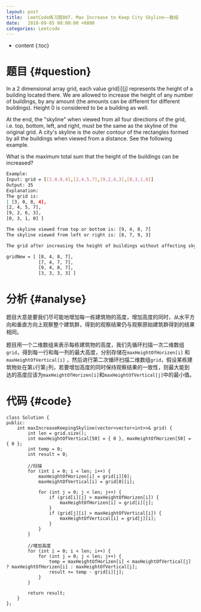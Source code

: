 ```yaml
---
layout: post
title:  LeetCode练习题807. Max Increase to Keep City Skyline——数组
date:   2018-09-05 00:00:00 +0800
categories: Leetcode
---
```


* content
{:toc}



# 题目  {#question}
In a 2 dimensional array grid, each value grid[i][j] represents the height of a building located there. We are allowed to increase the height of any number of buildings, by any amount (the amounts can be different for different buildings). Height 0 is considered to be a building as well. 

At the end, the "skyline" when viewed from all four directions of the grid, i.e. top, bottom, left, and right, must be the same as the skyline of the original grid. A city's skyline is the outer contour of the rectangles formed by all the buildings when viewed from a distance. See the following example.

What is the maximum total sum that the height of the buildings can be increased?

```bash
Example:
Input: grid = [[3,0,8,4],[2,4,5,7],[9,2,6,3],[0,3,1,0]]
Output: 35
Explanation: 
The grid is:
[ [3, 0, 8, 4], 
[2, 4, 5, 7],
[9, 2, 6, 3],
[0, 3, 1, 0] ]

The skyline viewed from top or bottom is: [9, 4, 8, 7]
The skyline viewed from left or right is: [8, 7, 9, 3]

The grid after increasing the height of buildings without affecting skylines is:

gridNew = [ [8, 4, 8, 7],
            [7, 4, 7, 7],
            [9, 4, 8, 7],
            [3, 3, 3, 3] ]
```


# 分析  {#analyse}
题目大意是要我们尽可能地增加每一栋建筑物的高度，增加高度的同时，从水平方向和垂直方向上观察整个建筑群，得到的观察结果仍与观察原始建筑群得到的结果相同。

题目用一个二维数组来表示每栋建筑物的高度，我们先循环扫描一次二维数组`grid`，得到每一行和每一列的最大高度，分别存储在`maxHeightOfHorizen[i]` 和 `maxHeightOfVertical[i]` ，然后进行第二次循环扫描二维数组`grid`，假设某栋建筑物处在第` i `行第` j `列，若要增加高度的同时保持观察结果的一致性，则最大能到达的高度应该为`maxHeightOfHorizen[i]`和`maxHeightOfVertical[j]`中的最小值。

# 代码  {#code}
```
class Solution {
public:
    int maxIncreaseKeepingSkyline(vector<vector<int>>& grid) {
        int len = grid.size();
        int maxHeightOfVertical[50] = { 0 }, maxHeightOfHorizen[50] = { 0 };
        int temp = 0;
        int result = 0;

        //扫描
        for (int i = 0; i < len; i++) {
            maxHeightOfHorizen[i] = grid[i][0];
            maxHeightOfVertical[i] = grid[0][i];

            for (int j = 0; j < len; j++) {
                if (grid[i][j] > maxHeightOfHorizen[i]) {
                    maxHeightOfHorizen[i] = grid[i][j];
                }
                if (grid[j][i] > maxHeightOfVertical[i]) {
                    maxHeightOfVertical[i] = grid[j][i];
                }
            }
        }

        //增加高度
        for (int i = 0; i < len; i++) {
            for (int j = 0; j < len; j++) {
                temp = maxHeightOfHorizen[i] < maxHeightOfVertical[j] ? maxHeightOfHorizen[i] : maxHeightOfVertical[j];
                result += temp - grid[i][j];
            }
        }

        return result;
    }
};
```